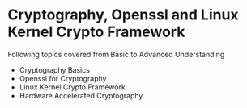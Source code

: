 # Cryptography, Openssl and Linux Kernel Crypto Framework 

Following topics covered from Basic to Advanced Understanding 

- Cryptography Basics
- Openssl for Cryptography
- Linux Kernel Crypto Framework 
- Hardware Accelerated Cryptography


